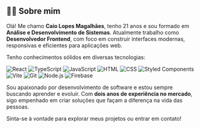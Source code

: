 ## 👨‍💻 Sobre mim

Olá! Me chamo **Caio Lopes Magalhães**, tenho 21 anos e sou formado em **Análise e Desenvolvimento de Sistemas**. Atualmente trabalho como **Desenvolvedor Frontend**, com foco em construir interfaces modernas, responsivas e eficientes para aplicações web.

Tenho conhecimentos sólidos em diversas tecnologias:

![React](https://img.shields.io/badge/-React-61DAFB?style=for-the-badge&logo=react&logoColor=white)
![TypeScript](https://img.shields.io/badge/-TypeScript-3178C6?style=for-the-badge&logo=typescript&logoColor=white)
![JavaScript](https://img.shields.io/badge/-JavaScript-F7DF1E?style=for-the-badge&logo=javascript&logoColor=black)
![HTML](https://img.shields.io/badge/-HTML5-E34F26?style=for-the-badge&logo=html5&logoColor=white)
![CSS](https://img.shields.io/badge/-CSS3-1572B6?style=for-the-badge&logo=css3&logoColor=white)
![Styled Components](https://img.shields.io/badge/-Styled--Components-db7093?style=for-the-badge&logo=styled-components&logoColor=white)
![Vite](https://img.shields.io/badge/-Vite-646CFF?style=for-the-badge&logo=vite&logoColor=white)
![Git](https://img.shields.io/badge/-Git-F05032?style=for-the-badge&logo=git&logoColor=white)
![Node.js](https://img.shields.io/badge/-Node.js-339933?style=for-the-badge&logo=node.js&logoColor=white)
![Firebase](https://img.shields.io/badge/-Firebase-FFCA28?style=for-the-badge&logo=firebase&logoColor=black)

Sou apaixonado por desenvolvimento de software e estou sempre buscando aprender e evoluir. Com **dois anos de experiência no mercado**, sigo empenhado em criar soluções que façam a diferença na vida das pessoas.

Sinta-se à vontade para explorar meus projetos ou entrar em contato!
